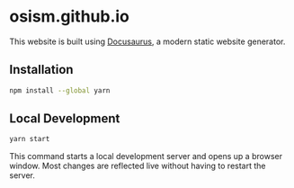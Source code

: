 # osism.github.io

This website is built using [Docusaurus](https://docusaurus.io/), a modern static website generator.

## Installation

```bash
npm install --global yarn
```

## Local Development

```bash
yarn start
```

This command starts a local development server and opens up a browser window. Most changes are reflected live without having to restart the server.
